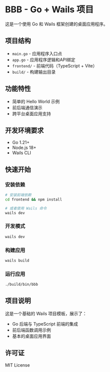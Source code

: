 # BBB - Go + Wails 项目

这是一个使用 Go 和 Wails 框架创建的桌面应用程序。

## 项目结构

- `main.go` - 应用程序入口点
- `app.go` - 应用程序逻辑和API绑定
- `frontend/` - 前端代码（TypeScript + Vite）
- `build/` - 构建输出目录

## 功能特性

- 简单的 Hello World 示例
- 前后端通信演示
- 跨平台桌面应用支持

## 开发环境要求

- Go 1.21+
- Node.js 18+
- Wails CLI

## 快速开始

### 安装依赖
```bash
# 安装前端依赖
cd frontend && npm install

# 或者使用 Wails 命令
wails dev
```

### 开发模式
```bash
wails dev
```

### 构建应用
```bash
wails build
```

### 运行应用
```bash
./build/bin/bbb
```

## 项目说明

这是一个基础的 Wails 项目模板，展示了：
- Go 后端与 TypeScript 前端的集成
- 前后端函数调用示例
- 基本的桌面应用界面

## 许可证

MIT License
